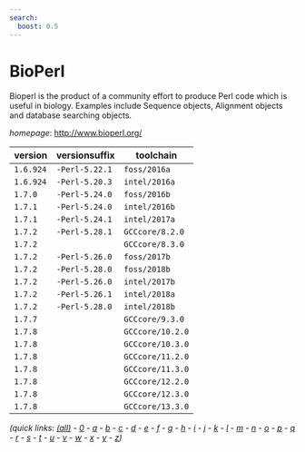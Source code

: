 ```yaml
---
search:
  boost: 0.5
---
```

# BioPerl

Bioperl is the product of a community effort to produce Perl code which is useful in biology.  Examples include Sequence objects, Alignment objects and database searching objects.

*homepage*: <http://www.bioperl.org/>

version | versionsuffix | toolchain
--------|---------------|----------
``1.6.924`` | ``-Perl-5.22.1`` | ``foss/2016a``
``1.6.924`` | ``-Perl-5.20.3`` | ``intel/2016a``
``1.7.0`` | ``-Perl-5.24.0`` | ``foss/2016b``
``1.7.1`` | ``-Perl-5.24.0`` | ``intel/2016b``
``1.7.1`` | ``-Perl-5.24.1`` | ``intel/2017a``
``1.7.2`` | ``-Perl-5.28.1`` | ``GCCcore/8.2.0``
``1.7.2`` |  | ``GCCcore/8.3.0``
``1.7.2`` | ``-Perl-5.26.0`` | ``foss/2017b``
``1.7.2`` | ``-Perl-5.28.0`` | ``foss/2018b``
``1.7.2`` | ``-Perl-5.26.0`` | ``intel/2017b``
``1.7.2`` | ``-Perl-5.26.1`` | ``intel/2018a``
``1.7.2`` | ``-Perl-5.28.0`` | ``intel/2018b``
``1.7.7`` |  | ``GCCcore/9.3.0``
``1.7.8`` |  | ``GCCcore/10.2.0``
``1.7.8`` |  | ``GCCcore/10.3.0``
``1.7.8`` |  | ``GCCcore/11.2.0``
``1.7.8`` |  | ``GCCcore/11.3.0``
``1.7.8`` |  | ``GCCcore/12.2.0``
``1.7.8`` |  | ``GCCcore/12.3.0``
``1.7.8`` |  | ``GCCcore/13.3.0``


*(quick links: [(all)](../index.md) - [0](../0/index.md) - [a](../a/index.md) - [b](../b/index.md) - [c](../c/index.md) - [d](../d/index.md) - [e](../e/index.md) - [f](../f/index.md) - [g](../g/index.md) - [h](../h/index.md) - [i](../i/index.md) - [j](../j/index.md) - [k](../k/index.md) - [l](../l/index.md) - [m](../m/index.md) - [n](../n/index.md) - [o](../o/index.md) - [p](../p/index.md) - [q](../q/index.md) - [r](../r/index.md) - [s](../s/index.md) - [t](../t/index.md) - [u](../u/index.md) - [v](../v/index.md) - [w](../w/index.md) - [x](../x/index.md) - [y](../y/index.md) - [z](../z/index.md))*

